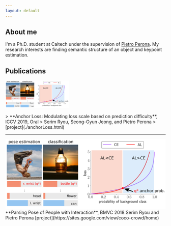 ```yaml
---
layout: default
---
```


## About me

I'm a Ph.D. student at Caltech under the supervision of [Pietro Perona](http://www.vision.caltech.edu/). My research interests are finding semantic structure of an object and keypoint estimation. 

## Publications

<p class="alignleft">
  <img src="https://github.com/slryou41/slryou41.github.io/blob/master/images/overview.png?raw=true" style="width:200px">
</p>
> **Anchor Loss: Modulating loss scale based on prediction difficulty**, ICCV 2019, Oral
> Serim Ryou, Seong-Gyun Jeong, and Pietro Perona
> [project](./anchorLoss.html)

* * *
<img src="https://github.com/slryou41/slryou41.github.io/blob/master/images/overview.png?raw=true">
**Parsing Pose of People with Interaction**, BMVC 2018
Serim Ryou and Pietro Perona
[project](https://sites.google.com/view/coco-crowd/home)
